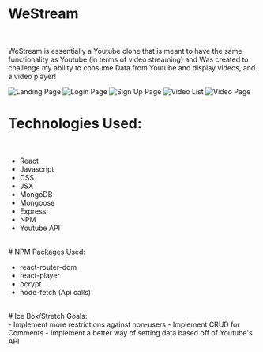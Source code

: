 # WeStream 
<br>
<p> WeStream is essentially a Youtube clone that is meant to have the same functionality as Youtube (in terms of video streaming) and Was created to challenge my ability to consume Data from Youtube and display videos, and a video player!</p>

![Landing Page](https://i.imgur.com/7P5a0lp.png "Landing Page")
![Login Page](https://i.imgur.com/zNM6XvG.png "Login Page")
![Sign Up Page](https://i.imgur.com/nxbmkWf.png "Sign up Page")
![Video List](https://i.imgur.com/Fwbi7xr.png "Video List")
![Video Page](https://i.imgur.com/6QAwrFz.png "Video Page")


# Technologies Used:
<br>

- React
- Javascript
- CSS
- JSX
- MongoDB
- Mongoose
- Express
- NPM
- Youtube API

<br>
# NPM Packages Used:
<br>

- react-router-dom
- react-player
- bcrypt
- node-fetch (Api calls)
<br>
# Ice Box/Stretch Goals:
<br>
- Implement more restrictions against non-users 
- Implement CRUD for Comments
- Implement a better way of setting data based off of Youtube's API





